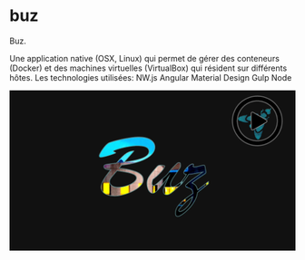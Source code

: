 # buz

Buz.

Une application native (OSX, Linux) qui permet de gérer des conteneurs (Docker) et des machines virtuelles (VirtualBox) qui résident sur différents hôtes. Les technologies utilisées:
NW.js
Angular
Material Design
Gulp
Node

[![Buz](./buz.png#center)](https://youtu.be/ "Buzz")
